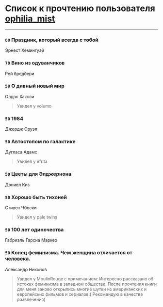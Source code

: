 # Список к прочтению пользователя [ophilia_mist](http://vk.com/id140962162)
---

### `80` Праздник, который всегда с тобой
Эрнест Хемингуэй

### `70` Вино из одуванчиков
Рей бредбери

### `50` О дивный новый мир
Олдос Хаксли
> Увидел у volumo

### `50` 1984
Джордж Оруэл

### `50` Автостопом по галактике
Дугласа Адамс
> Увидел у efrita

### `50` Цветы для Элджернона
Дэниел Киз

### `50` Хорошо быть тихоней
Стивен Чбоски
> Увидел у pale twins

### `50` 100 лет одиночества
Габриэль Гарсиа Маркез

### `50` Конец феминизма. Чем женщина отличается от человека.
Александр Никонов
> Увидел у MoulinRouge с примечанием: Интересно рассказано об истоках феминизма в западном обществе. После прочтения книги для меня заново открылись многие шутки из американских и европейских фильмов и сериалов:) Рекомендую в качестве развлечения)


